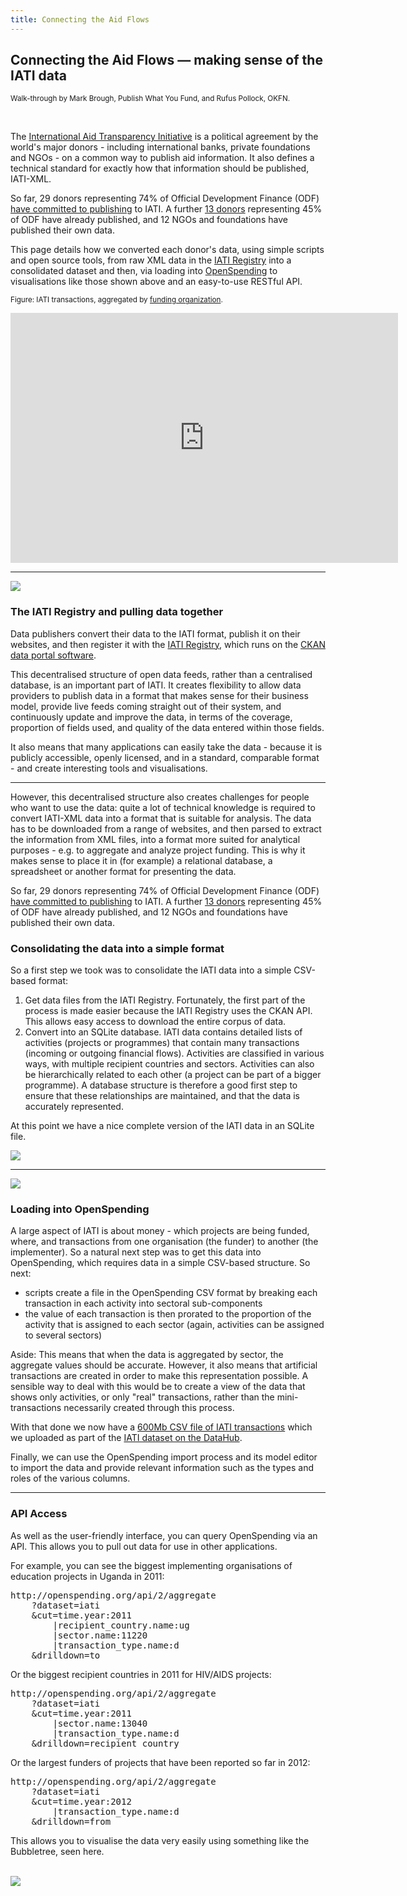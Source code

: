 ```yaml
---
title: Connecting the Aid Flows
---
```


<h2>Connecting the Aid Flows &mdash; making sense of the IATI data</h2>

<p class="pull-right">
    <small>Walk-through by Mark Brough, Publish What You Fund, and Rufus Pollock, OKFN.</small>
</p>

<br/>

<div class="row">
    <div class="span4">
        <p>
            The <a href="http://aidtransparency.net">International Aid Transparency Initiative</a>
            is a political agreement by the world's major donors - including international banks, private foundations and NGOs - on a common way to publish aid information. It also defines a technical standard for exactly how that information should be published, IATI-XML.
        </p>
        <p>
            So far, 29 donors representing 74% of Official Development Finance (ODF)
            <a href="http://aidtransparency.net/implementation">have committed to publishing</a> to IATI. A further <a href="http://iatiregistry.org/group">13 donors</a> representing 45% of ODF have already published, and 12 NGOs and foundations have published their own data.
        </p>
        <p>
            This page details how we converted each donor's data, using simple scripts and open source tools, from raw XML data in the <a href="http://iatiregistry.org/">IATI Registry</a> into a consolidated dataset and then, via loading into <a href="http://openspending.org/">OpenSpending</a> to visualisations like those shown above and an easy-to-use RESTful API.
        </p>
        <p class="pull-right">
            <small>Figure: IATI transactions, aggregated by <a href="https://openspending.org/iati?_view=funder">funding organization</a>.</small>
        </p>
    </div>
    <div class="span8">
        <iframe width='620' height='400' src='http://openspending.org/iati/embed?widget=treemap&state=%7B%22drilldown%22%3A%22from%22%2C%22year%22%3A%222011%22%2C%22cuts%22%3A%7B%22transaction_type%22%3A%22d%22%7D%7D&width=620&height=400' frameborder='0'></iframe>
    </div>
</div>

<hr>

<div class="row">
    <div class="span6">
        <img src="http://farm8.staticflickr.com/7098/7326283576_6b572c9253.jpg" class="shadow inline-image large">
    </div>
    <div class="span6">
        <h3>The IATI Registry and pulling data together</h3>
        <p>
            Data publishers convert their data to the IATI format, publish it on their websites, and then register it with the <a href="http://iatiregistry.org">IATI Registry</a>, which runs on the <a href="http://ckan.org">CKAN data portal software</a>.
        </p>
        <p>
            This decentralised structure of open data feeds, rather than a centralised database, is an important part of IATI. It creates flexibility to allow data providers to publish data in a format that makes sense for their business model, provide live feeds coming straight out of their system, and continuously update and improve the data, in terms of the coverage, proportion of fields used, and quality of the data entered within those fields.
        </p>
        <p>
            It also means that many applications can easily take the data - because it is publicly accessible, openly licensed, and in a standard, comparable format - and create interesting tools and visualisations.
        </p>
    </div>
</div>

<hr>

<div class="row">
    <div class="span6">
        <p>
            However, this decentralised structure also creates challenges for people who want to use the data: quite a lot of technical knowledge is required to convert IATI-XML data into a format that is suitable for analysis. The data has to be downloaded from a range of websites, and then parsed to extract the information from XML files, into a format more suited for analytical purposes - e.g. to aggregate and analyze project funding. This is why it makes sense to place it in (for example) a relational database, a spreadsheet or another format for presenting the data.
        </p>
        <p>
            So far, 29 donors representing 74% of Official Development Finance (ODF)
            <a href="http://aidtransparency.net/implementation">have committed to publishing</a> to IATI. A further <a href="http://iatiregistry.org/group">13 donors</a> representing 45% of ODF have already published, and 12 NGOs and foundations have published their own data.
        </p>
        <h3>Consolidating the data into a simple format</h3>
        <p>
            So a first step we took was to consolidate the IATI data into a simple CSV-based format:
        </p>
        <ol>
            <li>Get data files from the IATI Registry. Fortunately, the first part of the process is made easier because the IATI Registry uses the CKAN API. This allows easy access to download the entire corpus of data.</li>
            <li>Convert into an SQLite database. IATI data contains detailed lists of activities (projects or programmes) that contain many transactions (incoming or outgoing financial flows). Activities are classified in various ways, with multiple recipient countries and sectors. Activities can also be hierarchically related to each other (a project can be part of a bigger programme). A database structure is therefore a good first step to ensure that these relationships are maintained, and that the data is accurately represented.</li>
        </ol>
        <p>
            At this point we have a nice complete version of the IATI data in an SQLite file.
        </p>
    </div>
    <div class="span6">
         <img src="http://farm8.staticflickr.com/7086/7242077678_89e584fc75.jpg" class="shadow left inline-image large">
    </div>
</div>

<hr>

<div class="row">
    <div class="span6">
        <img src="http://farm9.staticflickr.com/8151/7242077310_61b07942dd.jpg" class="shadow left inline-image large">
    </div>
    <div class="span6">
       <h3>Loading into OpenSpending</h3>
        <p>
        A large aspect of IATI is about money - which projects are being funded, where, and transactions from one organisation (the funder) to another (the implementer). So a natural next step was to get this data into OpenSpending, which requires data in a simple CSV-based structure. So next:
        </p>
        <ul>
        <li>scripts create a file in the OpenSpending CSV format by breaking each transaction in each activity into sectoral sub-components</li>
        <li>the value of each transaction is then prorated to the proportion of the activity that is assigned to each sector (again, activities can be assigned to several sectors)</li>
        </ul>
        <p>
        Aside: This means that when the data is aggregated by sector, the aggregate values should be accurate. However, it also means that artificial transactions are created in order to make this representation possible. A sensible way to deal with this would be to create a view of the data that shows only activities, or only "real" transactions, rather than the mini-transactions necessarily created through this process.
        </p>
        <p>
        With that done we now have a <a href="http://thedatahub.org/dataset/iati-registry/resource/ba1a2688-cc2c-4ce8-bc01-7f56a710d97e">600Mb CSV file of IATI transactions</a> which we uploaded as part of the <a href="http://thedatahub.org/dataset/iati-registry">IATI dataset on the DataHub</a>.
        </p>
        <p>
        Finally, we can use the OpenSpending import process and its model editor to import the data and provide relevant information such as the types and roles of the various columns.
        </p>
    </div>
</div>
<hr>
<div class="row">
    <div class="span6">
        <h3>API Access</h3>
        <p>
            As well as the user-friendly interface, you can query OpenSpending via an API. This allows you to pull out data for use in other applications.
        </p>
        <p>
            For example, you can see the biggest implementing organisations of education projects in Uganda in 2011:
        </p>
        <pre>http://openspending.org/api/2/aggregate
    ?dataset=iati
    &cut=time.year:2011
        |recipient_country.name:ug
        |sector.name:11220
        |transaction_type.name:d
    &drilldown=to</pre>
        <p>Or the biggest recipient countries in 2011 for HIV/AIDS projects:</p>
        <pre>http://openspending.org/api/2/aggregate
    ?dataset=iati
    &cut=time.year:2011
        |sector.name:13040
        |transaction_type.name:d
    &drilldown=recipient_country</pre>
        <p>Or the largest funders of projects that have been reported so far in 2012:</p>
        <pre>http://openspending.org/api/2/aggregate
    ?dataset=iati
    &cut=time.year:2012
        |transaction_type.name:d
    &drilldown=from</pre>
        <p>This allows you to visualise the data very easily using something like the Bubbletree, seen here.</p>
    </div>
    <div class="span6">
        <br>
        <img src="http://farm9.staticflickr.com/8156/7242651298_133cb38dee.jpg">
    </div>
</div>
